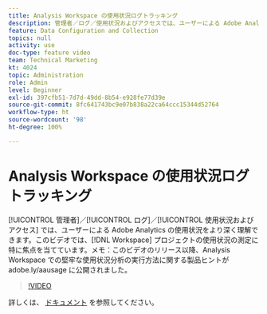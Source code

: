 ```yaml
---
title: Analysis Workspace の使用状況ログトラッキング
description: 管理者／ログ／使用状況およびアクセスでは、ユーザーによる Adobe Analytics の使用状況をより深く理解できます。このビデオでは、Workspace プロジェクトの使用状況の測定に特に焦点を当てています。
feature: Data Configuration and Collection
topics: null
activity: use
doc-type: feature video
team: Technical Marketing
kt: 4024
topic: Administration
role: Admin
level: Beginner
exl-id: 397cfb51-7d7d-49dd-8b54-e928fe77d39e
source-git-commit: 8fc641743bc9e07b838a22ca64ccc15344d52764
workflow-type: ht
source-wordcount: '98'
ht-degree: 100%

---
```


# Analysis Workspace の使用状況ログトラッキング

[!UICONTROL 管理者]／[!UICONTROL ログ]／[!UICONTROL 使用状況およびアクセス] では、ユーザーによる Adobe Analytics の使用状況をより深く理解できます。このビデオでは、[!DNL Workspace] プロジェクトの使用状況の測定に特に焦点を当てています。メモ：このビデオのリリース以降、Analysis Workspace での堅牢な使用状況分析の実行方法に関する製品ヒントが adobe.ly/aausage に公開されました。

>[!VIDEO](https://video.tv.adobe.com/v/29768/?quality=12&learn=on)

詳しくは、 [ドキュメント](https://experienceleague.adobe.com/docs/analytics/admin/admin-tools/logs.html?lang=ja) を参照してください。
